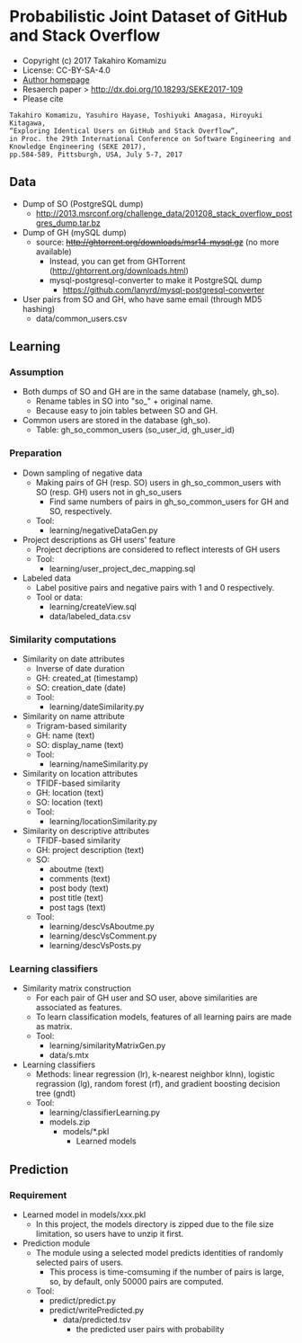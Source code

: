 # Probabilistic Joint Dataset of GitHub and Stack Overflow

* Copyright (c) 2017 Takahiro Komamizu
* License: CC-BY-SA-4.0
* [Author homepage](http://taka-coma.pro/)
* Resaerch paper > http://dx.doi.org/10.18293/SEKE2017-109
* Please cite
```
Takahiro Komamizu, Yasuhiro Hayase, Toshiyuki Amagasa, Hiroyuki Kitagawa, 
“Exploring Identical Users on GitHub and Stack Overflow”, 
in Proc. the 29th International Conference on Software Engineering and Knowledge Engineering (SEKE 2017), 
pp.584-589, Pittsburgh, USA, July 5-7, 2017
```

## Data 
- Dump of SO (PostgreSQL dump)
  - http://2013.msrconf.org/challenge_data/201208_stack_overflow_postgres_dump.tar.bz
- Dump of GH (mySQL dump)
  - source: ~~http://ghtorrent.org/downloads/msr14-mysql.gz~~ (no more available)
  	- Instead, you can get from GHTorrent (http://ghtorrent.org/downloads.html)
	- mysql-postgresql-converter to make it PostgreSQL dump
		- https://github.com/lanyrd/mysql-postgresql-converter
- User pairs from SO and GH, who have same email (through MD5 hashing)
  - data/common_users.csv


## Learning

### Assumption
- Both dumps of SO and GH are in the same database (namely, gh_so).
	- Rename tables in SO into "so_" + original name.
	- Because easy to join tables between SO and GH.
- Common users are stored in the database (gh_so).
	- Table: gh_so_common_users (so_user_id, gh_user_id) 

### Preparation
- Down sampling of negative data
	- Making pairs of GH (resp. SO) users in gh_so_common_users with SO (resp. GH) users not in gh_so_users 
		- Find same numbers of pairs in gh_so_common_users for GH and SO, respectively.
	- Tool:
		- learning/negativeDataGen.py
- Project descriptions as GH users' feature
	- Project decriptions are considered to reflect interests of GH users 
	- Tool:
		- learning/user_project_dec_mapping.sql
- Labeled data
	- Label positive pairs and negative pairs with 1 and 0 respectively.
	- Tool or data:
		- learning/createView.sql
		- data/labeled_data.csv

### Similarity computations
- Similarity on date attributes
	- Inverse of date duration
	- GH: created_at (timestamp)
	- SO: creation_date (date)
	- Tool:
		- learning/dateSimilarity.py
- Similarity on name attribute
	- Trigram-based similarity
	- GH: name (text)
	- SO: display_name (text)
	- Tool:
		- learning/nameSimilarity.py
- Similarity on location attributes
	- TFIDF-based similarity 
	- GH: location (text)
	- SO: location (text)
	- Tool:
		- learning/locationSimilarity.py
- Similarity on descriptive attributes
	- TFIDF-based similarity
	- GH: project description (text)
	- SO:
		- aboutme (text)
		- comments (text)
		- post body (text)
		- post title (text)
		- post tags (text)
	- Tool:
		- learning/descVsAboutme.py
		- learning/descVsComment.py
		- learning/descVsPosts.py

### Learning classifiers
- Similarity matrix construction
	- For each pair of GH user and SO user, above similarities are associated as features. 
	- To learn classification models, features of all learning pairs are made as matrix.
	- Tool:
		- learning/similarityMatrixGen.py
		- data/s.mtx
- Learning classifiers
	- Methods: linear regression (lr), k-nearest neighbor klnn), logistic regrassion (lg),
		random forest (rf), and gradient boosting decision tree (gndt)
	- Tool:
		- learning/classifierLearning.py
		- models.zip
			- models/*.pkl
				- Learned models


## Prediction

### Requirement
- Learned model in models/xxx.pkl
	- In this project, the models directory is zipped due to the file size limitation,
		so users have to unzip it first.
- Prediction module
	- The module using a selected model predicts identities of randomly selected pairs of users. 
		- This process is time-comsuming if the number of pairs is large, so, by default,
			only 50000 pairs are computed. 
	- Tool:
		- predict/predict.py
		- predict/writePredicted.py
			- data/predicted.tsv
				- the predicted user pairs with probability
